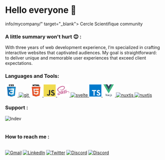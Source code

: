 # Hello everyone  👋
info/mycompany/" target="_blank"> Cercle Scientifique community</a></b>
<h3>A little summary won't hurt 😊 :</h3>
<p>
  With three years of web development experience, I’m specialized in crafting interactive websites that captivated audiences. My goal is straightforward: to deliver unique and memorable user experiences that exceed client expectations.
</p>

<h3 align="left">Languages and Tools:</h3>
<p align="left"> 
  <a href="https://www.w3schools.com/css/" target="_blank" rel="noreferrer"> 
    <img src="https://raw.githubusercontent.com/devicons/devicon/master/icons/css3/css3-original-wordmark.svg" alt="css3" width="40" height="40"/> 
  </a> 
  <a href="https://git-scm.com/" target="_blank" rel="noreferrer"> 
    <img src="https://www.vectorlogo.zone/logos/git-scm/git-scm-icon.svg" alt="git" width="40" height="40"/> 
  </a> 
  <a href="https://www.w3.org/html/" target="_blank" rel="noreferrer"> 
    <img src="https://raw.githubusercontent.com/devicons/devicon/master/icons/html5/html5-original-wordmark.svg" alt="html5" width="40" height="40"/> 
  </a> 
  <a href="https://developer.mozilla.org/en-US/docs/Web/JavaScript" target="_blank" rel="noreferrer"> 
    <img src="https://raw.githubusercontent.com/devicons/devicon/master/icons/javascript/javascript-original.svg" alt="javascript" width="40" height="40"/>   </a> 
  <a href="https://sass-lang.com" target="_blank" rel="noreferrer"> 
    <img src="https://raw.githubusercontent.com/devicons/devicon/master/icons/sass/sass-original.svg" alt="sass" width="40" height="40"/> 
  </a> 
  <a href="https://svelte.dev" target="_blank" rel="noreferrer"> 
    <img src="https://upload.wikimedia.org/wikipedia/commons/1/1b/Svelte_Logo.svg" alt="svelte" width="40" height="40"/> 
  </a> 
  <a href="https://www.typescriptlang.org/" target="_blank" rel="noreferrer"> 
    <img src="https://raw.githubusercontent.com/devicons/devicon/master/icons/typescript/typescript-original.svg" alt="typescript" width="40" height="40"/>   </a> 
  <a href="https://vuejs.org/" target="_blank" rel="noreferrer"> 
    <img src="https://raw.githubusercontent.com/devicons/devicon/master/icons/vuejs/vuejs-original-wordmark.svg" alt="vuejs" width="40" height="40"/> 
  </a>
  <a href="https://nuxt.com/docs" target="_blank" rel="noreferrer"> 
    <img src="https://www.vectorlogo.zone/logos/nuxtjs/nuxtjs-icon.svg" alt="nuxtjs" width="40" height="40"/> 
  </a>
  <a href="https://tailwindcss.com/docs/" target="_blank" rel="noreferrer"> 
    <img src="https://www.vectorlogo.zone/logos/tailwindcss/tailwindcss-icon.svg" alt="nuxtjs" width="40" height="40"/> 
  </a>
</p>
<h3 align="left">Support :</h3>
<p>
  <a href="https://www.buymeacoffee.com/elvinkyungu"> 
    <img align="left" src="https://cdn.buymeacoffee.com/buttons/v2/default-yellow.png" height="50" width="210" alt="lndev" />
  </a>
</p><br><br>

<h3>How to reach me :</h3>

<br>[![Gmail](https://img.shields.io/badge/-GMAIL-D14836?style=for-the-badge&logo=gmail&logoColor=white)](mailto:elvinkyungu.75@gmail.com)
[![LinkedIn](https://img.shields.io/badge/-LINKEDIN-0072B1?style=for-the-badge&logo=linkedin&logoColor=white)](https://www.linkedin.com/in/elvin-kyungu/)
[![Twitter](https://img.shields.io/badge/-TWITTER-1DA1F2?style=for-the-badge&logo=twitter&logoColor=white)](https://twitter.com/home?lang=fr)
[![Discord](https://img.shields.io/badge/-DISCORD-5865F2?style=for-the-badge&logo=discord&logoColor=white)](https://discord.com/channels/@me)
[![Discord](https://img.shields.io/badge/-INSTAGRAM-5865F2?style=for-the-badge&logo=instagram&logoColor=white)](https://www.instagram.com/elvin.kyungu/)

<br><br>
